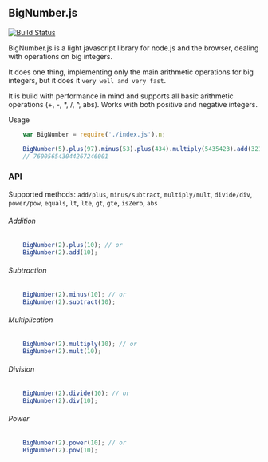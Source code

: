 ## BigNumber.js

[![Build Status](https://secure.travis-ci.org/alexbardas/bignumber.js.png)](http://travis-ci.org/alexbardas/bignumber.js)

BigNumber.js is a light javascript library for node.js and the browser, dealing
with operations on big integers.

It does one thing, implementing only the main arithmetic operations for big integers,
but it does it `very well and very fast`.

It is build with performance in mind and supports all basic arithmetic operations
(+, -, *, /, ^, abs). Works with both positive and negative integers.

Usage

```javascript
	var BigNumber = require('./index.js').n;

    BigNumber(5).plus(97).minus(53).plus(434).multiply(5435423).add(321453).multiply(21).div(2).pow(2)
    // 760056543044267246001
```

### API

Supported methods: `add/plus`, `minus/subtract`, `multiply/mult`, `divide/div`, `power/pow`, `equals`,
`lt`, `lte`, `gt`, `gte`, `isZero`, `abs`

###### Addition
```javascript
	BigNumber(2).plus(10); // or
	BigNumber(2).add(10);
```

###### Subtraction
```javascript
	BigNumber(2).minus(10); // or
	BigNumber(2).subtract(10);
```

###### Multiplication
```javascript
	BigNumber(2).multiply(10); // or
	BigNumber(2).mult(10);
```

###### Division
```javascript
	BigNumber(2).divide(10); // or
	BigNumber(2).div(10);
```

###### Power
```javascript
	BigNumber(2).power(10); // or
	BigNumber(2).pow(10);
```